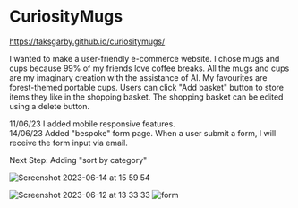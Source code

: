 # CuriosityMugs

https://taksgarby.github.io/curiositymugs/

I wanted to make a user-friendly e-commerce website. I chose mugs and cups because 99% of my friends love coffee breaks. All the mugs and cups are my imaginary creation with the assistance of AI. My favourites are forest-themed portable cups. 
Users can click "Add basket" button to store items they like in the shopping basket. The shopping basket can be edited using a delete button.

11/06/23 I added mobile responsive features.<br/>
14/06/23 Added "bespoke" form page. When a user submit a form, I will receive the form input via email. </br>

Next Step: Adding "sort by category"

![Screenshot 2023-06-14 at 15 59 54](https://github.com/taksgarby/curiositymugs/assets/91882718/031c010a-7bc5-489c-9f1e-edddf8c84506)

![Screenshot 2023-06-12 at 13 33 33](https://github.com/taksgarby/curiositymugs/assets/91882718/21c68fb1-c33e-42a8-8e9a-73618c64809d)
![form](https://github.com/taksgarby/curiositymugs/assets/91882718/46ade17e-de85-43f2-9140-623b239e9918)
